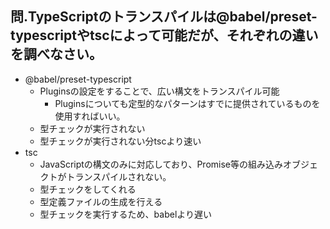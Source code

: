 ## 問.TypeScriptのトランスパイルは@babel/preset-typescriptやtscによって可能だが、それぞれの違いを調べなさい。

- @babel/preset-typescript
  - Pluginsの設定をすることで、広い構文をトランスパイル可能
    - Pluginsについても定型的なパターンはすでに提供されているものを使用すればいい。
  - 型チェックが実行されない
  - 型チェックが実行されない分tscより速い
- tsc
  - JavaScriptの構文のみに対応しており、Promise等の組み込みオブジェクトがトランスパイルされない。
  - 型チェックをしてくれる
  - 型定義ファイルの生成を行える
  - 型チェックを実行するため、babelより遅い
